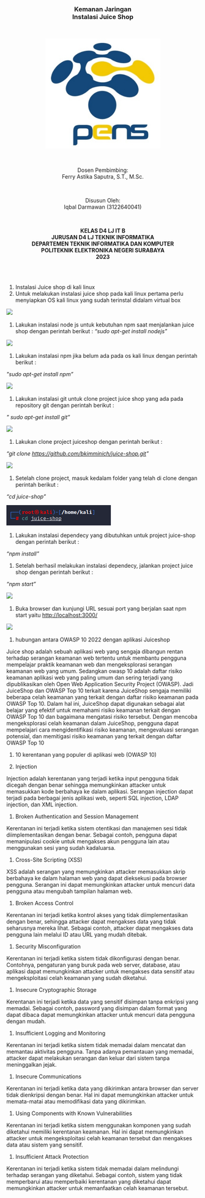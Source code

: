﻿<h3 align="center">
    <b>Kemanan Jaringan</b><br>
    Instalasi Juice Shop
</h3>
<br>
<p align="center">
  <img src="./Aspose.Words.c9a5b084-f19d-471e-8c2d-b1cef395cf55.001.jpeg" alt="Size Limit CLI" width="300">
</p>
<br>
<p align="center">
    Dosen Pembimbing:<br>
    Ferry Astika Saputra, S.T., M.Sc.
</p>
<br>
<p align="center">
    Disusun Oleh:<br>
    Iqbal Darmawan (3122640041)
</p>
<br>
<p align="center">
    <b>
        KELAS D4 LJ IT B <br>
        JURUSAN D4 LJ TEKNIK INFORMATIKA <br>
        DEPARTEMEN TEKNIK INFORMATIKA DAN KOMPUTER <br> 
        POLITEKNIK ELEKTRONIKA NEGERI SURABAYA <br>
        2023
    </b>
</p>
<br>
<br>




1. Instalasi Juice shop di kali linux
1. Untuk melakukan instalasi juice shop pada kali linux pertama perlu menyiapkan OS kali linux yang sudah terinstal didalam virtual box

![](Aspose.Words.c5558c21-a1bd-4ffa-8c35-c84f685c49a1.002.png)

1. Lakukan instalasi node js untuk kebutuhan npm saat menjalankan juice shop dengan perintah berikut :
   *“sudo apt-get install nodejs”*

![](Aspose.Words.c5558c21-a1bd-4ffa-8c35-c84f685c49a1.003.png)

1. Lakukan instalasi npm jika belum ada pada os kali linux dengan perintah berikut :

*"sudo apt-get install npm”*

![](Aspose.Words.c5558c21-a1bd-4ffa-8c35-c84f685c49a1.004.png)

1. Lakukan instalasi git untuk clone project juice shop yang ada pada repository git dengan perintah berikut :

*"* *sudo apt-get install git”*

![](Aspose.Words.c5558c21-a1bd-4ffa-8c35-c84f685c49a1.005.png)

1. Lakukan clone project juiceshop dengan perintah berikut :

*“git clone <https://github.com/bkimminich/juice-shop.git>”*

![](Aspose.Words.c5558c21-a1bd-4ffa-8c35-c84f685c49a1.006.png)

1. Setelah clone project, masuk kedalam folder yang telah di clone dengan perintah berikut :

*“cd juice-shop”*

![](Aspose.Words.c5558c21-a1bd-4ffa-8c35-c84f685c49a1.007.png)

1. Lakukan instalasi dependecy yang dibutuhkan untuk project juice-shop dengan perintah berikut :

*“npm install”*

1. Setelah berhasil melakukan instalasi dependecy, jalankan project juice shop dengan perintah berikut :

*“npm start”*

![](Aspose.Words.c5558c21-a1bd-4ffa-8c35-c84f685c49a1.008.png)

1. Buka browser dan kunjungi URL sesuai port yang berjalan saat npm start yaitu <http://localhost:3000/>

![](Aspose.Words.c5558c21-a1bd-4ffa-8c35-c84f685c49a1.009.png)

1. hubungan antara OWASP 10 2022 dengan aplikasi Juiceshop

Juice shop adalah sebuah aplikasi web yang sengaja dibangun rentan terhadap serangan keamanan web tertentu untuk membantu pengguna mempelajar praktik keamanan web dan mengeksplorasi serangan keamanan web yang umum. Sedangkan owasp 10 adalah daftar risiko keamanan aplikasi web yang paling umum dan sering terjadi yang dipublikasikan oleh Open Web Application Security Project (OWASP). Jadi JuiceShop dan OWASP Top 10 terkait karena JuiceShop sengaja memiliki beberapa celah keamanan yang terkait dengan daftar risiko keamanan pada OWASP Top 10. Dalam hal ini, JuiceShop dapat digunakan sebagai alat belajar yang efektif untuk memahami risiko keamanan terkait dengan OWASP Top 10 dan bagaimana mengatasi risiko tersebut. Dengan mencoba mengeksplorasi celah keamanan dalam JuiceShop, pengguna dapat mempelajari cara mengidentifikasi risiko keamanan, mengevaluasi serangan potensial, dan memitigasi risiko keamanan yang terkait dengan daftar OWASP Top 10

1. 10 kerentanan yang populer di aplikasi web (OWASP 10)

1. Injection

Injection adalah kerentanan yang terjadi ketika input pengguna tidak dicegah dengan benar sehingga memungkinkan attacker untuk memasukkan kode berbahaya ke dalam aplikasi. Serangan injection dapat terjadi pada berbagai jenis aplikasi web, seperti SQL injection, LDAP injection, dan XML injection.

1. Broken Authentication and Session Management

Kerentanan ini terjadi ketika sistem otentikasi dan manajemen sesi tidak diimplementasikan dengan benar. Sebagai contoh, pengguna dapat memanipulasi cookie untuk mengakses akun pengguna lain atau menggunakan sesi yang sudah kadaluarsa.

1. Cross-Site Scripting (XSS)

XSS adalah serangan yang memungkinkan attacker memasukkan skrip berbahaya ke dalam halaman web yang dapat dieksekusi pada browser pengguna. Serangan ini dapat memungkinkan attacker untuk mencuri data pengguna atau mengubah tampilan halaman web.

1. Broken Access Control

Kerentanan ini terjadi ketika kontrol akses yang tidak diimplementasikan dengan benar, sehingga attacker dapat mengakses data yang tidak seharusnya mereka lihat. Sebagai contoh, attacker dapat mengakses data pengguna lain melalui ID atau URL yang mudah ditebak.

1. Security Misconfiguration

Kerentanan ini terjadi ketika sistem tidak dikonfigurasi dengan benar. Contohnya, pengaturan yang buruk pada web server, database, atau aplikasi dapat memungkinkan attacker untuk mengakses data sensitif atau mengeksploitasi celah keamanan yang sudah diketahui.

1. Insecure Cryptographic Storage

Kerentanan ini terjadi ketika data yang sensitif disimpan tanpa enkripsi yang memadai. Sebagai contoh, password yang disimpan dalam format yang dapat dibaca dapat memungkinkan attacker untuk mencuri data pengguna dengan mudah.

1. Insufficient Logging and Monitoring

Kerentanan ini terjadi ketika sistem tidak memadai dalam mencatat dan memantau aktivitas pengguna. Tanpa adanya pemantauan yang memadai, attacker dapat melakukan serangan dan keluar dari sistem tanpa meninggalkan jejak.

1. Insecure Communications

Kerentanan ini terjadi ketika data yang dikirimkan antara browser dan server tidak dienkripsi dengan benar. Hal ini dapat memungkinkan attacker untuk memata-matai atau memodifikasi data yang dikirimkan.

1. Using Components with Known Vulnerabilities

Kerentanan ini terjadi ketika sistem menggunakan komponen yang sudah diketahui memiliki kerentanan keamanan. Hal ini dapat memungkinkan attacker untuk mengeksploitasi celah keamanan tersebut dan mengakses data atau sistem yang sensitif.

1. Insufficient Attack Protection

Kerentanan ini terjadi ketika sistem tidak memadai dalam melindungi terhadap serangan yang diketahui. Sebagai contoh, sistem yang tidak memperbarui atau memperbaiki kerentanan yang diketahui dapat memungkinkan attacker untuk memanfaatkan celah keamanan tersebut.
